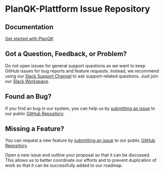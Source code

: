 # PlanQK-Plattform Issue Repository 

## Documentation

[Get started with PlanQK](https://docs.platform.planqk.de)

## Got a Question, Feedback, or Problem?

Do not open issues for general support questions as we want to keep GitHub issues for bug reports and feature requests.
Instead, we recommend using our [Slack Support Channel](https://planqk-platform.slack.com/archives/C03HLMQBSSG) to ask support-related questions. 
Just join our [Slack Workspace](https://join.slack.com/t/planqk-platform/shared_invite/zt-1b4899wqr-xqOYLSCr8KqYkREi251NxQ).

## Found an Bug?

If you find an bug in our system, you can help us by [submitting an issue](https://github.com/PlanQK/platform/issues) to our public [GitHub Repository](https://github.com/PlanQK/platform).

## Missing a Feature?

You can request a new feature by [submitting an issue](https://github.com/PlanQK/platform/issues) to our public [GitHub Repository](https://github.com/PlanQK/platform).

Open a new issue and outline your proposal so that it can be discussed.
This allows us to better coordinate our efforts and to prevent duplication of work so that it can be successfully added to our roadmap.
